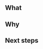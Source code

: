 ## What

<!-- A short description of why this change is required & include context on the project -->

## Why

<!-- List the changes you made in this PR - what did you add, update, or remove? Describe your changes here -->

## Next steps

<!-- If your PR is part of a few or a WIP, give context to the reviewers -->
